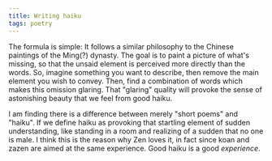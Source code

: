 ```yaml
---
title: Writing haiku
tags: poetry
---
```


The formula is simple: It follows a similar philosophy to the Chinese
paintings of the Ming(?) dynasty.  The goal is to paint a picture of
what's missing, so that the unsaid element is perceived more directly
than the words.  So, imagine something you want to describe, then remove
the main element you wish to convey.  Then, find a combination of words
which makes this omission glaring.  That "glaring" quality will provoke
the sense of astonishing beauty that we feel from good haiku.

I am finding there is a difference between merely "short poems" and
"haiku".  If we define haiku as provoking that startling element of
sudden understanding, like standing in a room and realizing of a sudden
that no one is male.  I think this is the reason why Zen loves it, in
fact since koan and zazen are aimed at the same experience.  Good haiku
is a good *experience*.


